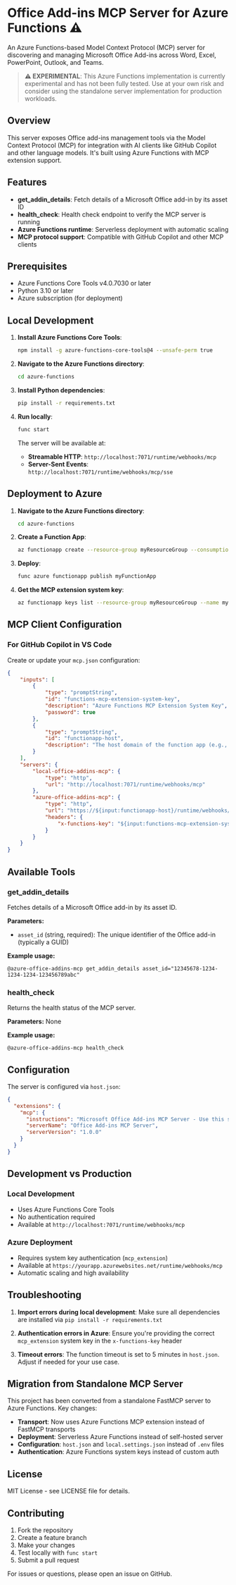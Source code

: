 # Office Add-ins MCP Server for Azure Functions ⚠️

An Azure Functions-based Model Context Protocol (MCP) server for discovering and managing Microsoft Office Add-ins across Word, Excel, PowerPoint, Outlook, and Teams.

> **⚠️ EXPERIMENTAL**: This Azure Functions implementation is currently experimental and has not been fully tested. Use at your own risk and consider using the standalone server implementation for production workloads.

## Overview

This server exposes Office add-ins management tools via the Model Context Protocol (MCP) for integration with AI clients like GitHub Copilot and other language models. It's built using Azure Functions with MCP extension support.

## Features

- **get_addin_details**: Fetch details of a Microsoft Office add-in by its asset ID
- **health_check**: Health check endpoint to verify the MCP server is running
- **Azure Functions runtime**: Serverless deployment with automatic scaling
- **MCP protocol support**: Compatible with GitHub Copilot and other MCP clients

## Prerequisites

- Azure Functions Core Tools v4.0.7030 or later
- Python 3.10 or later
- Azure subscription (for deployment)

## Local Development

1. **Install Azure Functions Core Tools**:
   ```bash
   npm install -g azure-functions-core-tools@4 --unsafe-perm true
   ```

2. **Navigate to the Azure Functions directory**:
   ```bash
   cd azure-functions
   ```

3. **Install Python dependencies**:
   ```bash
   pip install -r requirements.txt
   ```

4. **Run locally**:
   ```bash
   func start
   ```

   The server will be available at:
   - **Streamable HTTP**: `http://localhost:7071/runtime/webhooks/mcp`
   - **Server-Sent Events**: `http://localhost:7071/runtime/webhooks/mcp/sse`

## Deployment to Azure

1. **Navigate to the Azure Functions directory**:
   ```bash
   cd azure-functions
   ```

2. **Create a Function App**:
   ```bash
   az functionapp create --resource-group myResourceGroup --consumption-plan-location westeurope --runtime python --runtime-version 3.11 --functions-version 4 --name myFunctionApp --storage-account mystorageaccount
   ```

3. **Deploy**:
   ```bash
   func azure functionapp publish myFunctionApp
   ```

3. **Get the MCP extension system key**:
   ```bash
   az functionapp keys list --resource-group myResourceGroup --name myFunctionApp --query systemKeys.mcp_extension --output tsv
   ```

## MCP Client Configuration

### For GitHub Copilot in VS Code

Create or update your `mcp.json` configuration:

```json
{
    "inputs": [
        {
            "type": "promptString",
            "id": "functions-mcp-extension-system-key",
            "description": "Azure Functions MCP Extension System Key",
            "password": true
        },
        {
            "type": "promptString",
            "id": "functionapp-host",
            "description": "The host domain of the function app (e.g., myapp.azurewebsites.net)"
        }
    ],
    "servers": {
        "local-office-addins-mcp": {
            "type": "http",
            "url": "http://localhost:7071/runtime/webhooks/mcp"
        },
        "azure-office-addins-mcp": {
            "type": "http",
            "url": "https://${input:functionapp-host}/runtime/webhooks/mcp",
            "headers": {
                "x-functions-key": "${input:functions-mcp-extension-system-key}"
            }
        }
    }
}
```

## Available Tools

### get_addin_details

Fetches details of a Microsoft Office add-in by its asset ID.

**Parameters:**
- `asset_id` (string, required): The unique identifier of the Office add-in (typically a GUID)

**Example usage:**
```
@azure-office-addins-mcp get_addin_details asset_id="12345678-1234-1234-1234-123456789abc"
```

### health_check

Returns the health status of the MCP server.

**Parameters:** None

**Example usage:**
```
@azure-office-addins-mcp health_check
```

## Configuration

The server is configured via `host.json`:

```json
{
  "extensions": {
    "mcp": {
      "instructions": "Microsoft Office Add-ins MCP Server - Use this server to discover and manage Office add-ins...",
      "serverName": "Office Add-ins MCP Server",
      "serverVersion": "1.0.0"
    }
  }
}
```

## Development vs Production

### Local Development
- Uses Azure Functions Core Tools
- No authentication required
- Available at `http://localhost:7071/runtime/webhooks/mcp`

### Azure Deployment
- Requires system key authentication (`mcp_extension`)
- Available at `https://yourapp.azurewebsites.net/runtime/webhooks/mcp`
- Automatic scaling and high availability

## Troubleshooting

1. **Import errors during local development**: Make sure all dependencies are installed via `pip install -r requirements.txt`

2. **Authentication errors in Azure**: Ensure you're providing the correct `mcp_extension` system key in the `x-functions-key` header

3. **Timeout errors**: The function timeout is set to 5 minutes in `host.json`. Adjust if needed for your use case.

## Migration from Standalone MCP Server

This project has been converted from a standalone FastMCP server to Azure Functions. Key changes:

- **Transport**: Now uses Azure Functions MCP extension instead of FastMCP transports
- **Deployment**: Serverless Azure Functions instead of self-hosted server
- **Configuration**: `host.json` and `local.settings.json` instead of `.env` files
- **Authentication**: Azure Functions system keys instead of custom auth

## License

MIT License - see LICENSE file for details.

## Contributing

1. Fork the repository
2. Create a feature branch
3. Make your changes
4. Test locally with `func start`
5. Submit a pull request

For issues or questions, please open an issue on GitHub.